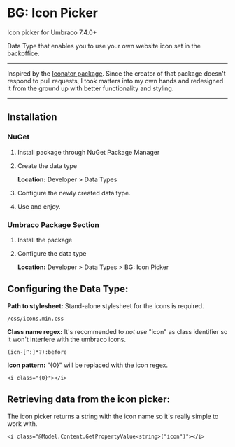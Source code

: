 # BG: Icon Picker
Icon picker for Umbraco 7.4.0+

Data Type that enables you to use your own website icon set in the backoffice.

- - -
Inspired by the [Iconator package](https://our.umbraco.com/projects/backoffice-extensions/iconator/). Since the creator of that package doesn't respond to pull requests, I took matters into my own hands and redesigned it from the ground up with better functionality and styling.
- - -

## Installation

### NuGet
1. Install package through NuGet Package Manager
2. Create the data type

   **Location:** Developer > Data Types
3. Configure the newly created data type.
4. Use and enjoy.

### Umbraco Package Section
1. Install the package
2. Configure the data type 

   **Location:** Developer > Data Types > BG: Icon Picker


## Configuring the Data Type:

**Path to stylesheet:**
Stand-alone stylesheet for the icons is required.
```
/css/icons.min.css
```

**Class name regex:**
It's recommended to _not use_ "icon" as class identifier so it won't interfere with the umbraco icons.
```
(icn-[^:]*?):before
```

**Icon pattern:**
"{0}" will be replaced with the icon regex.
```
<i class="{0}"></i>
```

## Retrieving data from the icon picker:
The icon picker returns a string with the icon name so it's really simple to work with.
```
<i class="@Model.Content.GetPropertyValue<string>("icon")"></i>
```